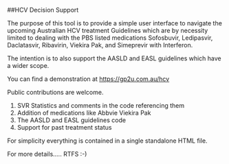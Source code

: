 ##HCV Decision Support

The purpose of this tool is to provide a simple user interface to navigate the upcoming Australian HCV treatment Guidelines which are by necessity limited to dealing with the PBS listed medications Sofosbuvir, Ledipasvir, Daclatasvir, Ribavirin, Viekira Pak, and Simeprevir with Interferon.

The intention is to also support the AASLD and EASL guidelines which have a wider scope.

You can find a demonstration at https://gp2u.com.au/hcv

Public contributions are welcome.

1. SVR Statistics and comments in the code referencing them
2. Addition of medications like Abbvie Viekira Pak
3. The AASLD and EASL guidelines code
4. Support for past treatment status

For simplicity everything is contained in a single standalone HTML file.

For more details..... RTFS :-)

